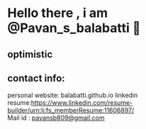 # Hello there , i am @Pavan_s_balabatti 👋


## optimistic<br>
## contact info: <br>

personal website: balabatti.github.io
linkedin resume:https://www.linkedin.com/resume-builder/urn:li:fs_memberResume:11606897/<br>
Mail id : pavansb809@gmail.com
